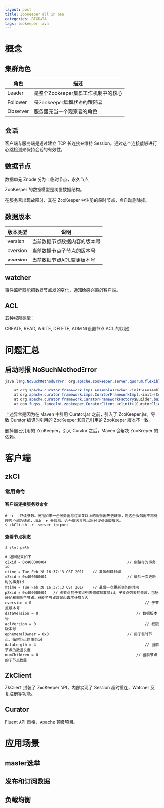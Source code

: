 ```yaml
---
layout: post
title: ZooKeeper all in one
categories: BIGDATA
tags: zookeeper java
---
```

# 概念
## 集群角色
| 角色     | 描述                                |
| -------- | ----------------------------------- |
| Leader   | 是整个Zookeeper集群工作机制中的核心 |
| Follower | 是Zookeeper集群状态的跟随者         |
| Observer | 服务器充当一个观察者的角色          |

## 会话
客户端与服务端是通过建立 TCP 长连接来维持 Session。通过这个连接能够进行心跳检测来保持会话的有效性。

## 数据节点
数据单元 Znode 分为：临时节点，永久节点

ZooKeeper 的数据模型是树型数据结构。

在服务器出现故障时，其在 ZooKeeper 中注册的临时节点，会自动删除掉。

## 数据版本

| 版本类型     | 说明             |
| -------- | -------------- |
| version  | 当前数据节点数据内容的版本号 |
| cversion | 当前数据节点子节点的版本号  |
| aversion | 当前数据节点ACL变更版本号 |

## watcher
事件监听器能把数据节点发的变化，通知给感兴趣的客户端。

## ACL
五种权限类型：

CREATE, READ, WRITE, DELETE, ADMIN(设置节点 ACL 的权限)


# 问题汇总

## 启动时报 NoSuchMethodError

```java
java.lang.NoSuchMethodError: org.apache.zookeeper.server.quorum.flexible.QuorumMaj.<init>(Ljava/util/Map;)V

    at org.apache.curator.framework.imps.EnsembleTracker.<init>(EnsembleTracker.java:59)
    at org.apache.curator.framework.imps.CuratorFrameworkImpl.<init>(CuratorFrameworkImpl.java:158)
    at org.apache.curator.framework.CuratorFrameworkFactory$Builder.build(CuratorFrameworkFactory.java:156)
    at com.fuqssi.lancelot.zookeeper.CuratorClient.<clinit>(CuratorClient.java:19)
```

上述异常是因为在 Maven 中引用 Curator.jar 之前，引入了 ZooKeeper.jar。导致 Curator 编译时引用的 ZooKeeper 和自己引用的 ZooKeeper 版本不一致。

删掉自己引用的 ZooKeeper，引入 Curator 之后，Maven 会解决 ZooKeeper 的依赖。

# 客户端

## zkCli

### 常用命令

#### 客户端连接服务器命令

```shell
# -r ：只读参数。是指如果一台服务器与过半数以上的服务器失去联系，则这台服务器不再处理客户端的请求，加上 -r 参数后，这台服务器可以对外提供读取服务。
$ zkCli.sh -r -server ip:port
```

#### 查看节点状态

```shell
$ stat path

# 返回结果如下
cZxid = 0x400000004    									// 创建时的事务id
ctime = Tue Feb 28 16:37:13 CST 2017    // 事务创建时间
mZxid = 0x400000004   									// 最后一次更新时的事务id
mtime = Tue Feb 28 16:37:13 CST 2017    // 最后一次更新事务的时间
pZxid = 0x400000004   // 该节点的子节点列表修改的事务id，子节点列表的修改，包括增加和删除子节点。修改子节点数据内容不计算在内
cversion = 0   													// 子节点版本号
dataVersion = 0   											// 数据版本号
aclVersion = 0   												// 权限版本号
ephemeralOwner = 0x0   									// 用于临时节点，临时节点的事务id
dataLength = 4   												// 当前节点的数据长度
numChildren = 0    											// 当前节点的子节点数量
```

## ZkClient
ZkClient 封装了 ZooKeeper API，内部实现了 Session 超时重连，Watcher 反复注册等功能。

## Curator
Fluent API 风格，Apache 顶级项目。


# 应用场景

## master选举









## 发布和订阅数据









## 负载均衡

